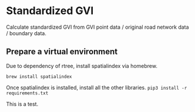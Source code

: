 # Standardized GVI
Calculate standardized GVI from GVI point data / original road network data / boundary data.

## Prepare a virtual environment
Due to dependency of rtree, install spatialindex via homebrew.

`brew install spatialindex`

Once spatialindex is installed, install all the other libraries.
`pip3 install -r requirements.txt`

This is a test.